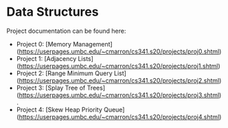 # Data Structures
Project documentation can be found here:
- Project 0: [Memory Management] (https://userpages.umbc.edu/~cmarron/cs341.s20/projects/proj0.shtml)
- Project 1: [Adjacency Lists] (https://userpages.umbc.edu/~cmarron/cs341.s20/projects/proj1.shtml)
- Project 2: [Range Minimum Query List] (https://userpages.umbc.edu/~cmarron/cs341.s20/projects/proj2.shtml)
- Project 3: [Splay Tree of Trees] (https://userpages.umbc.edu/~cmarron/cs341.s20/projects/proj3.shtml).
- Project 4: [Skew Heap Priority Queue] (https://userpages.umbc.edu/~cmarron/cs341.s20/projects/proj4.shtml)
